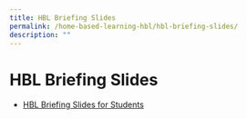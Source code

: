 ```yaml
---
title: HBL Briefing Slides
permalink: /home-based-learning-hbl/hbl-briefing-slides/
description: ""
---
```

# **HBL Briefing Slides**


*   [HBL Briefing Slides for Students](https://drive.google.com/file/d/1g34bjjF1jdHsq1vOU7oJoAdso3vRRP1O/view?usp=sharing)